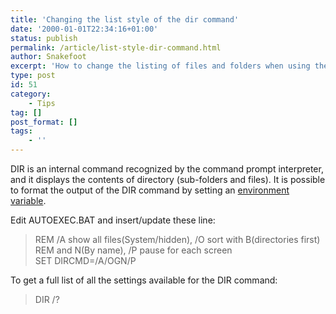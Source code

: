 ```yaml
---
title: 'Changing the list style of the dir command'
date: '2000-01-01T22:34:16+01:00'
status: publish
permalink: /article/list-style-dir-command.html
author: Snakefoot
excerpt: 'How to change the listing of files and folders when using the dir command with an environment variable.'
type: post
id: 51
category:
    - Tips
tag: []
post_format: []
tags:
    - ''
---
```

DIR is an internal command recognized by the command prompt interpreter, and it displays the contents of directory (sub-folders and files). It is possible to format the output of the DIR command by setting an [environment variable](/article/environment-variables.html).  
  
 Edit AUTOEXEC.BAT and insert/update these line:

> REM /A show all files(System/hidden), /O sort with B(directories first)  
>  REM and N(By name), /P pause for each screen  
>  SET DIRCMD=/A/OGN/P

 To get a full list of all the settings available for the DIR command:
 
 > DIR /?